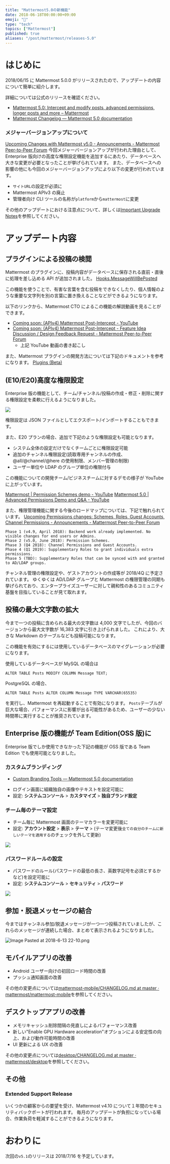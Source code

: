 ```yaml
---
title: "Mattermost5.0の新機能"
date: 2018-06-18T00:00:00+09:00
emoji: "📣"
type: "tech"
topics: ["Mattermost"]
published: true
aliases: "/post/mattermost/releases-5.0"
---
```


# はじめに

2018/06/15 に Mattermost 5.0.0 がリリースされたので、アップデートの内容について簡単に紹介します。

詳細については公式のリリースを確認ください。

- [Mattermost 5\.0: Intercept and modify posts, advanced permissions, longer posts and more – Mattermost](https://about.mattermost.com/releases/mattermost-5-0/)
- [Mattermost Changelog — Mattermost 5\.0 documentation](https://docs.mattermost.com/administration/changelog.html#release-v5-0)

### メジャーバージョンアップについて

[Upcoming Changes with Mattermost v5\.0 \- Announcements \- Mattermost Peer\-to\-Peer Forum](https://forum.mattermost.org/t/upcoming-changes-with-mattermost-v5-0/5119)
今回メジャーバージョンアップが行われた理由として、Enterprise 版向けの高度な権限設定機能を追加するにあたり、データベースへ大きな変更が必要となったことが挙げられています。
また、データベースへの影響の他にも今回のメジャーバージョンアップにより以下の変更が行われています。

- `サイトURL`の設定が必須に
- Mattermost APIv3 の廃止
- 管理者向け CLI ツールの名称が`platform`から`mattermost`に変更

その他のアップデートにおける注意点について、詳しくは[Important Upgrade Notes](https://docs.mattermost.com/administration/important-upgrade-notes.html#important-upgrade-notes)を参照してください。

# アップデート内容

## プラグインによる投稿の検閲

Mattermost のプラグインに、投稿内容がデータベースに保存される直前・直後に処理を差し込める API が追加されました。
[Hooks.MessageWillBePosted](https://developers.mattermost.com/extend/plugins/server/reference/#Hooks.MessageWillBePosted)

この機能を使うことで、有害な言葉を含む投稿をできなくしたり、個人情報のような重要な文字列を別の言葉に置き換えることなどができるようになります。

以下のリンクから、Mattermost CTO によるこの機能の解説動画を見ることができます。

- [Coming soon: \(APIv4\) Mattermost Post\-Intercept \- YouTube](https://www.youtube.com/watch?v=YgMqFZARzfs)
- [Coming soon: \(APIv4\) Mattermost Post\-Intercept \- Feature Idea Discussion / Design Feedback Request \- Mattermost Peer\-to\-Peer Forum](https://forum.mattermost.org/t/coming-soon-apiv4-mattermost-post-intercept/4982)
  - 上記 YouTube 動画の書き起こし

また、Mattermost プラグインの開発方法については下記のドキュメントを参考になります。
[Plugins \(Beta\)](https://developers.mattermost.com/extend/plugins/)

## (E10/E20)高度な権限設定

Enterprise 版の機能として、チーム/チャンネル/投稿の作成・修正・削除に関する権限設定を柔軟に行えるようになりました。

![](https://qiita-image-store.s3.amazonaws.com/0/9891/5f96776b-8c19-0633-e5d2-4b1716c6854b.png)

権限設定は JSON ファイルとしてエクスポート/インポートすることもできます。

また、E20 プランの場合、追加で下記のような権限設定も可能となります。

- システム全体の設定だけでなくチームごとに権限設定可能
- 追加のチャンネル権限設定(読取専用チャンネルの作成、@all/@channel/@here の使用制限、メンバー管理の制限)
- ユーザー単位や LDAP のグループ単位の権限付与

この機能についての開発チーム/ビジネスチームに対するデモの様子が YouTube に上がっています。

[Mattermost \| Permission Schemes demo \- YouTube](https://www.youtube.com/watch?v=aKF_xYWD9LU&t=429s)
[Mattermost 5\.0 \| Advanced Permissions Demo and Q&A \- YouTube](https://www.youtube.com/watch?v=tRJWxK4_2u8)

また、権限管理機能に関する今後のロードマップについては、下記で触れられています。
[Upcoming Permissions changes: Schemes, Roles, Guest Accounts, Channel Permissions \- Announcements \- Mattermost Peer\-to\-Peer Forum](https://forum.mattermost.org/t/upcoming-permissions-changes-schemes-roles-guest-accounts-channel-permissions/4971)

```
Phase 1 (v4.9, April 2018): Backend work already implemented. No visible changes for end users or Admins.
Phase 2 (v5.0, June 2018): Permission Schemes.
Phase 3 (Q4 2018): Channel Permissions and Guest Accounts.
Phase 4 (Q1 2019): Supplementary Roles to grant individuals extra permissions.
Phase 5 (TBD): Supplementary Roles that can be synced with and granted to AD/LDAP groups.
```

チャンネル管理の権限設定や、ゲストアカウントの作成等が 2018/4Q に予定されています。
ゆくゆくは AD/LDAP グループと Mattermost の権限管理の同期も挙げられており、エンタープライズユーザーに対して親和性のあるコミュニティ基盤を目指していることが見て取れます。

## 投稿の最大文字数の拡大

今まで一つの投稿に含められる最大の文字数は 4,000 文字でしたが、今回のバージョンから最大文字数が 16,383 文字に引き上げられました。
これにより、大きな Markdown のテーブルなども投稿可能になります。

この機能を有効にするには使用しているデータベースのマイグレーションが必要になります。

使用しているデータベースが MySQL の場合は

```
ALTER TABLE Posts MODIFY COLUMN Message TEXT;
```

PostgreSQL の場合、

```
ALTER TABLE Posts ALTER COLUMN Message TYPE VARCHAR(65535)
```

を実行し、Mattermost を再起動することで有効になります。
`Posts`テーブルが巨大な場合、パフォーマンスに影響が出る可能性があるため、ユーザーの少ない時間帯に実行することが推奨されています。

## Enterprise 版の機能が Team Edition(OSS 版)に

Enterprise 版でしか使用できなかった下記の機能が OSS 版である Team Edition でも使用可能となりました。

### カスタムブランディング

- [Custom Branding Tools — Mattermost 5\.0 documentation](https://docs.mattermost.com/administration/branding.html)

* ログイン画面に組織独自の画像やテキストを設定可能に
* 設定: **システムコンソール** > **カスタマイズ** > **独自ブランド設定**

### チーム毎のテーマ設定

- チーム毎に Mattermost 画面のテーマカラーを変更可能に
- 設定: **アカウント設定** > **表示** > **テーマ** > (テーマ変更後`全ての自分のチームに新しいテーマを適用する`のチェックを外して更新)

![](https://qiita-image-store.s3.amazonaws.com/0/9891/05ef9dc3-0b74-ce76-2569-01da2aaf5572.png)

### パスワードルールの設定

- パスワードのルール(パスワードの最低の長さ、英数字記号を必須とするかなど)を設定可能に
- 設定: **システムコンソール** > **セキュリティ** > **パスワード**

![](https://qiita-image-store.s3.amazonaws.com/0/9891/f3cec8e0-ceb5-7bb7-caee-d61008fbb6c8.png)

## 参加・脱退メッセージの結合

今まではチャンネル参加/脱退メッセージが一つ一つ投稿されていましたが、これらのメッセージが連続した場合、まとめて表示されるようになりました。

![Image Pasted at 2018-6-13 22-10.png](https://qiita-image-store.s3.amazonaws.com/0/9891/2281ef70-42e8-5cf9-534d-968d7149f51a.png)

## モバイルアプリの改善

- Android ユーザー向けの初回ロード時間の改善
- プッシュ通知画面の改善

その他の変更点については[mattermost\-mobile/CHANGELOG\.md at master · mattermost/mattermost\-mobile](https://github.com/mattermost/mattermost-mobile/blob/master/CHANGELOG.md#v190-release)を参照してください。

## デスクトップアプリの改善

- メモリキャッシュ削除間隔の見直しによるパフォーマンス改善
- 新しい"Enable GPU Hardware acceleration"オプションによる安定性の向上、および動作可能時間の改善
- UI 更新による UX の改善

その他の変更点については[desktop/CHANGELOG\.md at master · mattermost/desktop](https://github.com/mattermost/desktop/blob/master/CHANGELOG.md#release-v412)を参照してください。

## その他

### Extended Support Release

いくつかの顧客からの要望を受け、Mattermost v4.10 について１年間のセキュリティバックポートが行われます。
毎月のアップデートが負担になっている場合、作業負荷を軽減することができるようになります。

# おわりに

次回の`v5.1`のリリースは 2018/7/16 を予定しています。
